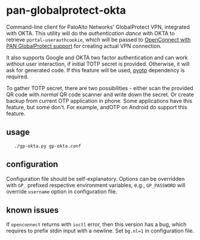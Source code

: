 # pan-globalprotect-okta

Command-line client for PaloAlto Networks' GlobalProtect VPN, integrated with OKTA. 
This utility will do the _authentication dance_ with OKTA to retrieve `portal-userauthcookie`,
which will be passed to [OpenConnect with PAN GlobalProtect support](https://github.com/dlenski/openconnect)
for creating actual VPN connection.

It also supports Google and OKTA two factor authentication and can work without
user interaction, if initial TOTP secret is provided. Otherwise, it will ask for
generated code. If this feature will be used, [pyotp](https://github.com/pyotp/pyotp)
dependency is required.

To gather TOTP secret, there are two possibilities - either scan the provided QR
code with _normal_ QR code scanner and write down the secret. Or create backup
from current OTP application in phone. Some applications have this feature, but
some don't. For example, andOTP on Android do support this feature.

## usage
```
   ./gp-okta.py gp-okta.conf
```

## configuration

Configuration file should be self-explanatory. Options can be overridden with
`GP_` prefixed respective environment variables, e.g., `GP_PASSWORD` will
override `username` option in configuration file.

## known issues

If `openconnect` returns with `ioctl` error, then this version has a bug, which
requires to prefix stdin input with a newline. Set `bg.nl=1` in configuration
file.
